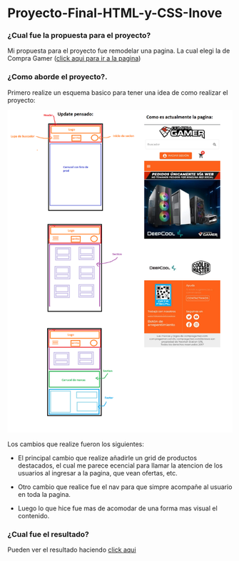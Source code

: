 # Proyecto-Final-HTML-y-CSS-Inove
### ¿Cual fue la propuesta para el proyecto?

Mi propuesta para el proyecto fue remodelar una pagina. La cual elegi la de Compra Gamer ([click aqui para ir a la pagina](https://compragamer.com/))




### ¿Como aborde el proyecto?.

Primero realize un esquema basico para tener una idea de como realizar el proyecto:

![esquema basico del proyecto](/img/EsquemaVistaCelu.png)

Los cambios que realize fueron los siguientes:

* El principal cambio que realize añadirle un grid de productos destacados, el cual me parece ecencial para llamar la atencion de los usuarios al ingresar a la pagina, que vean ofertas, etc.


* Otro cambio que realice fue el nav para que simpre acompañe al usuario en toda la pagina.


* Luego lo que hice fue mas de acomodar de una forma mas visual el contenido.

### ¿Cual fue el resultado?

Pueden ver el resultado haciendo [click aqui]()
